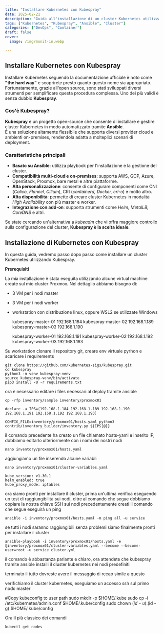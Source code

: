 ```yaml
---
title: "Installare Kubernetes con Kubespray"
date: 2025-02-21
description: "Guida all'installazione di un cluster Kubernetes utilizzando Kubespray, un potente strumento basato su Ansible."
tags: ["Kubernetes", "Kubespray", "Ansible", "Cluster"]
categories: ["DevOps", "Container"]
draft: false
cover:
  image: /img/monit-in.webp

---
```


## Installare Kubernetes con Kubespray

Installare Kubernetes seguendo la documentazione ufficiale è noto come **"the hard way"** e scoprirete presto quanto questo nome sia appropriato.  
Fortunatamente, grazie all'open source, sono stati sviluppati diversi strumenti per semplificare questa procedura complessa. Uno dei più validi è senza dubbio **Kubespray**.

### Cos'è Kubespray?

**Kubespray** è un progetto open-source che consente di installare e gestire cluster Kubernetes in modo automatizzato tramite **Ansible**.  
È una soluzione altamente flessibile che supporta diversi provider cloud e ambienti on-premises, rendendola adatta a molteplici scenari di deployment.

### Caratteristiche principali

- **Basato su Ansible**: utilizza playbook per l'installazione e la gestione del cluster.
- **Compatibilità multi-cloud e on-premises**: supporta AWS, GCP, Azure, OpenStack, Proxmox, bare metal e altre piattaforme.
- **Alta personalizzazione**: consente di configurare componenti come CNI (*Calico, Flannel, Cilium*), CRI (*containerd, Docker, cri-o*) e molto altro.
- **Alta disponibilità**: permette di creare cluster Kubernetes in modalità *High Availability* con più master e worker.
- **Integrazione con add-on**: supporta strumenti come *Helm, MetalLB, CoreDNS* e altri.

Se state cercando un'alternativa a *kubeadm* che vi offra maggiore controllo sulla configurazione del cluster, **Kubespray è la scelta ideale**.

## Installazione di Kubernetes con Kubespray

In questa guida, vedremo passo dopo passo come installare un cluster Kubernetes utilizzando Kubespray.  


**Prerequisiti**

La mia installazione è stata eseguita utilizzando alcune virtual machine create sul mio cluster Proxmox. Nel dettaglio abbiamo bisogno di:

- 3 VM per i nodi master

- 3 VM per i nodi worker

- workstation con distribuzione linux, oppure  WSL2 se utilizzate Windows

    kubespray-master-01 192.168.1.184
    kubespray-master-02 192.168.1.189
    kubespray-master-03 192.168.1.190

    kubespray-worker-01 192.168.1.191
    kubespray-worker-02 192.168.1.192
    kubespray-worker-03 192.168.1.193



Su workstation clonare il repository git, creare env virtuale pyrhon e scaricare i requirements

    git clone https://github.com/kubernetes-sigs/kubespray.git
    cd kubespray
    python3 -m venv kubespray-venv
    source kubespray-venv/bin/activate
    pip3 install -U -r requirements.txt

ora è necessario editare i files necessari al deploy tramite ansible

    cp -rfp inventory/sample inventory/proxmox01

    declare -a IPS=(192.168.1.184 192.168.1.189 192.168.1.190 192.168.1.191 192.168.1.192 192.168.1.193)

    CONFIG_FILE=inventory/proxmox01/hosts.yaml python3 contrib/inventory_builder/inventory.py ${IPS[@]}

il comando precedente ha creato un file chiamato hosts-yaml e inserito IP, dobbiamo editarlo ulteriormente con i nomi dei nostri nodi

    nano inventory/proxmox01/hosts.yaml

aggiungiamo un file inserendo alcune variabili

    nano inventory/proxmox01/cluster-variables.yaml

    kube_version: v1.30.1
    helm_enabled: true
    kube_proxy_mode: iptables

ora siamo pronti per installare il cluster, prima un'ultima verifica eseguendo un test di raggiungibilità sui nodi, oltre al comando che segue dobbiamo copiare la nostra chiave SSH sui nodi precedentemente creati
il comando che segue eseguirà un ping

    ansible -i inventory/proxmox01/hosts.yaml -m ping all -u service

se tutti i nodi saranno raggiungibili senza problemi siamo finalmente pronti per installare il cluster

    ansible-playbook -i inventory/proxmox01/hosts.yaml -e @inventory/proxmox01/cluster-variables.yaml --become --become-user=root -u service cluster.yml

il comando è abbastanza parlante e chiaro, ora attendete che kubespray tramite ansible installi il cluster kubernetes nei nodi predefiniti

terminato il tutto dovreste avere il messaggio di recap simile a questo

verifichiamo il cluster kubernetes, eseguiamo un accesso ssh sul primo nodo master

#Copy kubeconfig to user path
    sudo mkdir -p $HOME/.kube
    sudo cp -i /etc/kubernetes/admin.conf $HOME/.kube/config
    sudo chown $(id -u):$(id -g) $HOME/.kube/config
 
Ora il più classico dei comandi
 
    kubectl get nodes





